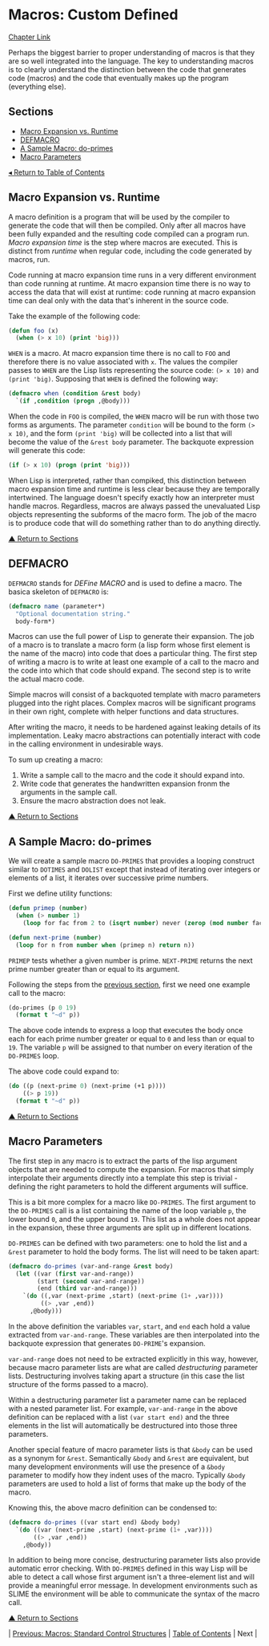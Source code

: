 # Macros: Custom Defined
[Chapter Link](http://www.gigamonkeys.com/book/macros-defining-your-own.html)

Perhaps the biggest barrier to proper understanding of macros is that they are so well integrated into the language. The key to understanding macros is to clearly understand the distinction between the code that generates code (macros) and the code that eventually makes up the program (everything else).

## Sections
* [Macro Expansion vs. Runtime](#macro-expanson-vs-runtime)
* [DEFMACRO](#defmacro)
* [A Sample Macro: do-primes](#a-sample-macro-do-primes)
* [Macro Parameters](#macro-parameters)

[◂ Return to Table of Contents](../README.md)

## Macro Expansion vs. Runtime
A macro definition is a program that will be used by the compiler to generate the code that will then be compiled. Only after all macros have been fully expanded and the resulting code compiled can a program run. _Macro expansion time_ is the step where macros are executed. This is distinct from _runtime_ when regular code, including the code generated by macros, run.

Code running at macro expansion time runs in a very different environment than code running at runtime. At macro expansion time there is no way to access the data that will exist at runtime: code running at macro expansion time can deal only with the data that's inherent in the source code.

Take the example of the following code:
```lisp
(defun foo (x)
  (when (> x 10) (print 'big)))
```

`WHEN` is a macro. At macro expansion time there is no call to `FOO` and therefore there is no value associated with `x`. The values the compiler passes to `WHEN` are the Lisp lists representing the source code: `(> x 10)` and `(print 'big)`. Supposing that `WHEN` is defined the following way:
```lisp
(defmacro when (condition &rest body)
  `(if ,condition (progn ,@body)))
```

When the code in `FOO` is compiled, the `WHEN` macro will be run with those two forms as arguments. The parameter `condition` will be bound to the form `(> x 10)`, and the form `(print 'big)` will be collected into a list that will become the value of the `&rest body` parameter. The backquote expression will generate this code:
```lisp
(if (> x 10) (progn (print 'big)))
```

When Lisp is interpreted, rather than compiked, this distinction between macro expansion time and runtime is less clear because they are temporally intertwined. The language doesn't specify exactly how an interpreter must handle macros. Regardless, macros are always passed the unevaluated Lisp objects representing the subforms of the macro form. The job of the macro is to produce code that will do something rather than to do anything directly.

[▲ Return to Sections](#sections)

## DEFMACRO
`DEFMACRO` stands for _DEFine MACRO_ and is used to define a macro. The basica skeleton of `DEFMACRO` is:
```lisp
(defmacro name (parameter*)
  "Optional documentation string."
  body-form*)
```

Macros can use the full power of Lisp to generate their expansion. The job of a macro is to translate a macro form (a lisp form whose first element is the name of the macro) into code that does a particular thing. The first step of writing a macro is to write at least one example of a call to the macro and the code into which that code should expand. The second step is to write the actual macro code.

Simple macros will consist of a backquoted template with macro parameters plugged into the right places. Complex macros will be significant programs in their own right, complete with helper functions and data structures.

After writing the macro, it needs to be hardened against leaking details of its implementation. Leaky macro abstractions can potentially interact with code in the calling environment in undesirable ways.

To sum up creating a macro:
1. Write a sample call to the macro and the code it should expand into.
2. Write code that generates the handwritten expansion fronm the arguments in the sample call.
3. Ensure the macro abstraction does not leak.

[▲ Return to Sections](#sections)

## A Sample Macro: do-primes
We will create a sample macro `DO-PRIMES` that provides a looping construct similar to `DOTIMES` and `DOLIST` except that instead of iterating over integers or elements of a list, it iterates over successive prime numbers.

First we define utility functions:
```lisp
(defun primep (number)
  (when (> number 1)
    (loop for fac from 2 to (isqrt number) never (zerop (mod number fac)))))

(defun next-prime (number)
  (loop for n from number when (primep n) return n))
```

`PRIMEP` tests whether a given number is prime. `NEXT-PRIME` returns the next prime number greater than or equal to its argument.

Following the steps from the [previous section](#defmacro), first we need one example call to the macro:
```lisp
(do-primes (p 0 19)
  (format t "~d" p))
```

The above code intends to express a loop that executes the body once each for each prime number greater or equal to `0` and less than or equal to `19`. The variable `p` will be assigned to that number on every iteration of the `DO-PRIMES` loop.

The above code could expand to:
```lisp
(do ((p (next-prime 0) (next-prime (+1 p))))
    ((> p 19))
  (format t "~d" p))
```

[▲ Return to Sections](#sections)

## Macro Parameters
The first step in any macro is to extract the parts of the lisp argument objects that are needed to compute the expansion. For macros that simply interpolate their arguments directly into a template this step is trivial - defining the right parameters to hold the different arguments will suffice.

This is a bit more complex for a macro like `DO-PRIMES`. The first argument to the `DO-PRIMES` call is a list containing the name of the loop variable `p`, the lower bound `0`, and the upper bound `19`. This list as a whole does not appear in the expansion, these three arguments are split up in different locations.

`DO-PRIMES` can be defined with two parameters: one to hold the list and a `&rest` parameter to hold the body forms. The list will need to be taken apart:
```lisp
(defmacro do-primes (var-and-range &rest body)
  (let ((var (first var-and-range))
        (start (second var-and-range))
        (end (third var-and-range)))
    `(do ((,var (next-prime ,start) (next-prime (1+ ,var))))
         ((> ,var ,end))
      ,@body)))
```

In the above definition the variables `var`, `start`, and `end` each hold a value extracted from `var-and-range`. These variables are then interpolated into the backquote expression that generates `DO-PRIME`'s expansion.

`var-and-range` does not need to be extracted explicitly in this way, however, because macro parameter lists are what are called _destructuring_ parameter lists. Destructuring involves taking apart a structure (in this case the list structure of the forms passed to a macro).

Within a destructuring parameter list a parameter name can be replaced with a nested parameter list. For example, `var-and-range` in the above definition can be replaced with a list `(var start end)` and the three elements in the list will automatically be destructured into those three parameters.

Another special feature of macro parameter lists is that `&body` can be used as a synonym for `&rest`. Semantically `&body` and `&rest` are equivalent, but many development environments will use the presence of a `&body` parameter to modify how they indent uses of the macro. Typically `&body` parameters are used to hold a list of forms that make up the body of the macro.

Knowing this, the above macro definition can be condensed to:
```lisp
(defmacro do-primes ((var start end) &body body)
  `(do ((var (next-prime ,start) (next-prime (1+ ,var))))
       ((> ,var ,end))
    ,@body))
```

In addition to being more concise, destructuring parameter lists also provide automatic error checking. With `DO-PRIMES` defined in this way Lisp will be able to detect a call whose first argument isn't a three-element list and will provide a meaningful error message. In development environments such as SLIME the environment will be able to communicate the syntax of the macro call.

[▲ Return to Sections](#sections)

| [Previous: Macros: Standard Control Structures](../07/README.md) | [Table of Contents](../README.md#notes) | Next |
